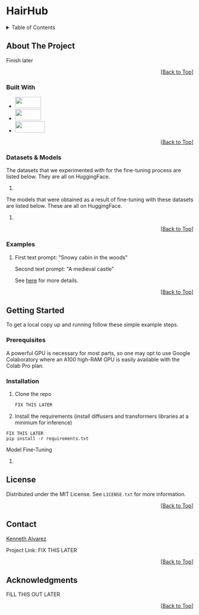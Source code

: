 # HairHub
<!-- TABLE OF CONTENTS -->
<details>
  <summary>Table of Contents</summary>
  <ol>
    <li>
      <a href="#about-the-project">About The Project</a>
      <ul>
        <li><a href="#built-with">Built With</a></li>
        <li><a href="#datasets--models">Datasets & Models</a></li>
        <li><a href="#examples">Examples</a></li>
      </ul>
    </li>
    <li>
      <a href="#getting-started">Getting Started</a>
      <ul>
        <li><a href="#prerequisites">Prerequisites</a></li>
        <li><a href="#installation">Installation</a></li>
      </ul>
    </li>
    <li><a href="#license">License</a></li>
    <li><a href="#contact">Contact</a></li>
    <li><a href="#acknowledgments">Acknowledgments</a></li>
  </ol>
</details>

<!-- ABOUT THE PROJECT -->
## About The Project

Finish later

<p align="right">[<a href="#readme-top">Back to Top</a>]</p>

### Built With

* <a href="https://pytorch.org/"><img src="images/pytorch.png" width="70" height="30"></a>
* <a href="https://colab.research.google.com/"><img src="images/colab.png" width="70" height="30"></a>
* <a href="https://huggingface.co/"><img src="images/huggingface.png" width="80" height="30"></a>

<p align="right">[<a href="#readme-top">Back to Top</a>]</p>

### Datasets & Models

The datasets that we experimented with for the fine-tuning process are listed below. They are all on HuggingFace.

1.

The models that were obtained as a result of fine-tuning with these datasets are listed below. These are all on HuggingFace.

1. 

<p align="right">[<a href="#readme-top">Back to Top</a>]</p>

### Examples

1. First text prompt: "Snowy cabin in the woods"

   Second text prompt: "A medieval castle"

   See [here](./colab-notebooks/MorphImages1.ipynb) for more details.


<p align="right">[<a href="#readme-top">Back to Top</a>]</p>

<!-- GETTING STARTED -->
## Getting Started

To get a local copy up and running follow these simple example steps.

### Prerequisites

A powerful GPU is necessary for most parts, so one may opt to use Google Colaboratory where an A100 high-RAM GPU is easily available with the Colab Pro plan.

### Installation

1. Clone the repo
   ```sh
   FIX THIS LATER
   ```
2. Install the requirements (install diffusers and transformers libraries at a minimum for inference)
  ```
  FIX THIS LATER
  pip install -r requirements.txt
  ```
  
Model Fine-Tuning

1. 

<!-- LICENSE -->
## License

Distributed under the MIT License. See `LICENSE.txt` for more information.

<p align="right">[<a href="#readme-top">Back to Top</a>]</p>

<!-- CONTACT -->
## Contact

[Kenneth Alvarez](https://github.com/Kalva014)

Project Link: FIX THIS LATER

<p align="right">[<a href="#readme-top">Back to Top</a>]</p>

<!-- ACKNOWLEDGMENTS -->
## Acknowledgments

FILL THIS OUT LATER

<p align="right">[<a href="#readme-top">Back to Top</a>]</p>
